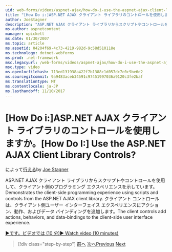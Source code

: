 ```yaml
---
uid: web-forms/videos/aspnet-ajax/how-do-i-use-the-aspnet-ajax-client-library-controls
title: "[How Do i:]ASP.NET AJAX クライアント ライブラリのコントロールを使用しますか。 | Microsoft Docs"
author: JoeStagner
description: "ASP.NET AJAX クライアント ライブラリからスクリプトやコントロールを使用して、クライアント側のプログラミング エクスペリエンスを示しています。 クライアント コントロールは、アクション、behavio を追加しています."
ms.author: aspnetcontent
manager: wpickett
ms.date: 01/30/2007
ms.topic: article
ms.assetid: 04204f69-4c73-4219-982d-9c58d510118e
ms.technology: dotnet-webforms
ms.prod: .net-framework
msc.legacyurl: /web-forms/videos/aspnet-ajax/how-do-i-use-the-aspnet-ajax-client-library-controls
msc.type: video
ms.openlocfilehash: 713ed131938a422f7b1388c1d057dc7c0c9be6d2
ms.sourcegitcommit: 9a9483aceb34591c97451997036a9120c3fe2baf
ms.translationtype: MT
ms.contentlocale: ja-JP
ms.lasthandoff: 11/10/2017
---
```

<a name="how-do-i-use-the-aspnet-ajax-client-library-controls"></a><span data-ttu-id="751a9-105">[How Do i:]ASP.NET AJAX クライアント ライブラリのコントロールを使用しますか。</span><span class="sxs-lookup"><span data-stu-id="751a9-105">[How Do I:] Use the ASP.NET AJAX Client Library Controls?</span></span>
====================
<span data-ttu-id="751a9-106">によって[行える](https://github.com/JoeStagner)</span><span class="sxs-lookup"><span data-stu-id="751a9-106">by [Joe Stagner](https://github.com/JoeStagner)</span></span>

<span data-ttu-id="751a9-107">ASP.NET AJAX クライアント ライブラリからスクリプトやコントロールを使用して、クライアント側のプログラミング エクスペリエンスを示しています。</span><span class="sxs-lookup"><span data-stu-id="751a9-107">Demonstrates the client-side programming experience using scripts and controls from the ASP.NET AJAX client library.</span></span> <span data-ttu-id="751a9-108">クライアント コントロールは、クライアント側ユーザー インターフェイス エクスペリエンスにアクション、動作、およびデータ バインディングを追加します。</span><span class="sxs-lookup"><span data-stu-id="751a9-108">The client controls add actions, behaviors, and data-bindings to the client-side user interface experience.</span></span>

[<span data-ttu-id="751a9-109">&#9654;です。ビデオでは (10 分)</span><span class="sxs-lookup"><span data-stu-id="751a9-109">&#9654; Watch video (10 minutes)</span></span>](https://channel9.msdn.com/Blogs/ASP-NET-Site-Videos/how-do-i-use-the-aspnet-ajax-client-library-controls)

>[!div class="step-by-step"]
<span data-ttu-id="751a9-110">[前へ](how-do-i-aspnet-ajax-enable-an-existing-web-service.md)
[次へ](how-do-i-use-an-aspnet-ajax-scriptmanagerproxy.md)</span><span class="sxs-lookup"><span data-stu-id="751a9-110">[Previous](how-do-i-aspnet-ajax-enable-an-existing-web-service.md)
[Next](how-do-i-use-an-aspnet-ajax-scriptmanagerproxy.md)</span></span>
